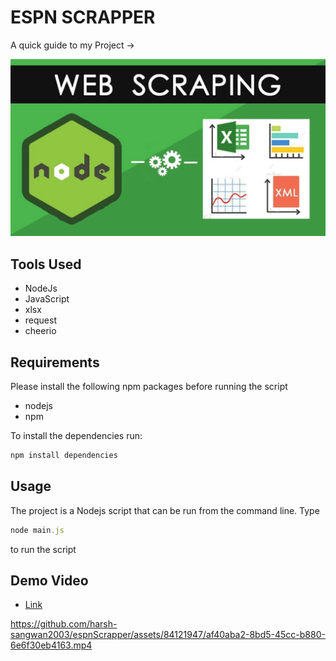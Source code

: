 # ESPN SCRAPPER

A quick guide to my Project ->

<img src ="/image.webp">


## Tools Used

- NodeJs
- JavaScript
- xlsx
- request
- cheerio

## Requirements

Please install the following npm packages before running the script

- nodejs
- npm

To install the dependencies run:

```js
npm install dependencies
```

## Usage

The project is a Nodejs script that can be run from the command line.
Type 

```js
node main.js
``` 
to run the script

## Demo Video

- [Link](https://app.gemoo.com/share/home?codeId=Pa6gRBQWEYjyN)

https://github.com/harsh-sangwan2003/espnScrapper/assets/84121947/af40aba2-8bd5-45cc-b880-6e6f30eb4163.mp4
